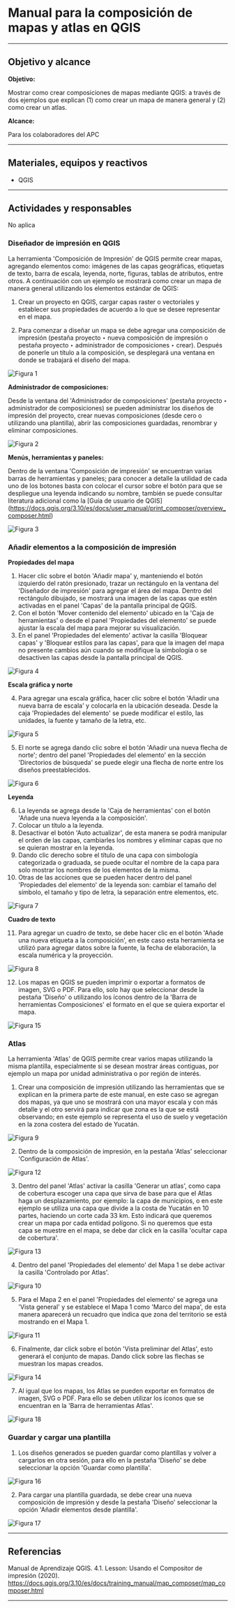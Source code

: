 # Manual para la composición de mapas y atlas en QGIS 

* * *

## Objetivo y alcance

**Objetivo:** 

Mostrar como crear composiciones de mapas mediante QGIS: a través de dos ejemplos que explican (1) como crear un mapa de manera general y (2) como crear un atlas.

**Alcance:** 

Para los colaboradores del APC

* * *

## Materiales, equipos y reactivos

- QGIS 

* * *

## Actividades y responsables

No aplica

### Diseñador de impresión en QGIS

La herramienta 'Composición de Impresión' de QGIS permite crear mapas, agregando elementos como: imágenes de las capas geográficas, etiquetas de texto, barra de escala, leyenda, norte, figuras, tablas de atributos, entre otros. A continuación con un ejemplo se mostrará como crear un mapa de manera general utilizando los elementos estándar de QGIS:

1.	Crear un proyecto en QGIS, cargar capas raster o vectoriales y establecer sus propiedades de acuerdo a lo que se desee representar en el mapa.

2.	Para comenzar a diseñar un mapa se debe agregar una composición de impresión (pestaña proyecto ‣ nueva composición de impresión o pestaña proyecto ‣ administrador de composiciones ‣ crear). Después de ponerle un título a la composición, se desplegará una ventana en donde se trabajará el diseño del mapa.

![Figura 1](imagen1.PNG)

**Administrador de composiciones:**

Desde la ventana del 'Administrador de composiciones' (pestaña proyecto ‣ administrador de composiciones) se pueden administrar los diseños de impresión del proyecto, crear nuevas composiciones (desde cero o utilizando una plantilla), abrir las composiciones guardadas, renombrar y eliminar composiciones. 

![Figura 2](imagen2.PNG)

**Menús, herramientas y paneles:**

Dentro de la ventana 'Composición de impresión' se encuentran varias barras de herramientas y paneles; para conocer a detalle la utilidad de cada uno de los botones basta con colocar el cursor sobre el botón para que se despliegue una leyenda indicando su nombre, también se puede consultar literatura adicional como la [Guía de usuario de QGIS] (https://docs.qgis.org/3.10/es/docs/user_manual/print_composer/overview_composer.html)

![Figura 3](imagen3.PNG)


### Añadir elementos a la composición de impresión

**Propiedades del mapa**

1.	Hacer clic sobre el botón 'Añadir mapa' y, manteniendo el botón izquierdo del ratón presionado, trazar un rectángulo en la ventana del 'Diseñador de impresión' para agregar el área del mapa. Dentro del rectángulo dibujado, se mostrará una imagen de las capas que estén activadas en el panel 'Capas' de la pantalla principal de QGIS.
2.	Con el botón 'Mover contenido del elemento' ubicado en la 'Caja de herramientas' o desde el panel 'Propiedades del elemento' se puede ajustar la escala del mapa para mejorar su visualización.
3.	En el panel 'Propiedades del elemento' activar la casilla 'Bloquear capas' y 'Bloquear estilos para las capas', para que la imagen del mapa no presente cambios aún cuando se modifique la simbología o se desactiven las capas desde la pantalla principal de QGIS.

![Figura 4](imagen4.PNG)

**Escala gráfica y norte**

4.	Para agregar una escala gráfica, hacer clic sobre el botón 'Añadir una nueva barra de escala' y colocarla en la ubicación deseada. Desde la caja 'Propiedades del elemento' se puede modificar el estilo, las unidades, la fuente y tamaño de la letra, etc.

![Figura 5](imagen5.PNG)

5.	El norte se agrega dando clic sobre el botón 'Añadir una nueva flecha de norte'; dentro del panel 'Propiedades del elemento' en la sección 'Directorios de búsqueda' se puede elegir una flecha de norte entre los diseños preestablecidos.

![Figura 6](imagen6.png)

**Leyenda**

6.	La leyenda se agrega desde la 'Caja de herramientas' con el botón 'Añade una nueva leyenda a la composición'.
7.	Colocar un título a la leyenda.
8.	Desactivar el botón 'Auto actualizar', de esta manera se podrá manipular el orden de las capas, cambiarles los nombres y eliminar capas que no se quieran mostrar en la leyenda.
9.	Dando clic derecho sobre el título de una capa con simbología categorizada o graduada, se puede ocultar el nombre de la capa para solo mostrar los nombres de los elementos de la misma.
10.	Otras de las acciones que se pueden hacer dentro del panel 'Propiedades del elemento' de la leyenda son: cambiar el tamaño del símbolo, el tamaño y tipo de letra, la separación entre elementos, etc.

![Figura 7](imagen7.png)

**Cuadro de texto**

11.	Para agregar un cuadro de texto, se debe hacer clic en el botón 'Añade una nueva etiqueta a la composición', en este caso esta herramienta se utilizó para agregar datos sobre la fuente, la fecha de elaboración, la escala numérica y la proyección.

![Figura 8](imagen8.png)

12. Los mapas en QGIS se pueden imprimir o exportar a formatos de imagen, SVG o PDF. Para ello, solo hay que seleccionar desde la pestaña 'Diseño' o utilizando los íconos dentro de la 'Barra de herramientas Composiciones' el formato en el que se quiera exportar el mapa. 

![Figura 15](imagen15.png)

### Atlas

La herramienta 'Atlas' de QGIS permite crear varios mapas utilizando la misma plantilla, especialmente si se desean mostrar áreas contiguas, por ejemplo un mapa por unidad administrativa o por región de interés. 

1. Crear una composición de impresión utilizando las herramientas que se explican en la primera parte de este manual, en este caso se agregan dos mapas, ya que uno se mostrará con una mayor escala y con más detalle y el otro servirá para indicar que zona es la que se está observando; en este ejemplo se representa el uso de suelo y vegetación en la zona costera del estado de Yucatán.

![Figura 9](imagen9.png)

2. Dentro de la composición de impresión, en la pestaña 'Atlas' seleccionar 'Configuración de Atlas'. 

![Figura 12](imagen12.png)

3. Dentro del panel 'Atlas' activar la casilla 'Generar un atlas', como capa de cobertura escoger una capa que sirva de base para que el Atlas haga un desplazamiento, por ejemplo: la capa de municipios, o en este ejemplo se utiliza una capa que divide a la costa de Yucatán en 10 partes, haciendo un corte cada 33 km. Esto indicará que queremos crear un mapa por cada entidad polígono. Si no queremos que esta capa se muestre en el mapa, se debe dar click en la casilla 'ocultar capa de cobertura'.

![Figura 13](imagen13.PNG)

4. Dentro del panel 'Propiedades del elemento' del Mapa 1 se debe activar la casilla 'Controlado por Atlas'.

![Figura 10](imagen10.png)

5. Para el Mapa 2 en el panel 'Propiedades del elemento' se agrega una 'Vista general' y se establece el Mapa 1 como 'Marco del mapa', de esta manera aparecerá un recuadro que indica que zona del territorio se está mostrando en el Mapa 1. 

![Figura 11](imagen11.png)

6. Finalmente, dar click sobre el botón 'Vista preliminar del Atlas', esto generará el conjunto de mapas. Dando click sobre las flechas se muestran los mapas creados.

![Figura 14](imagen14.png)

7. Al igual que los mapas, los Atlas se pueden exportar en formatos de imagen, SVG o PDF. Para ello se deben utilizar los íconos que se encuentran en la 'Barra de herramientas Atlas'.

![Figura 18](imagen18.PNG)

### Guardar y cargar una plantilla

1. Los diseños generados se pueden guardar como plantillas y volver a cargarlos en otra sesión, para ello en la pestaña 'Diseño' se debe seleccionar la opción 'Guardar como plantilla'. 

![Figura 16](imagen16.png)

2. Para cargar una plantilla guardada, se debe crear una nueva composición de impresión y desde la pestaña 'Diseño' seleccionar la opción 'Añadir elementos desde plantilla'. 

![Figura 17](imagen17.png)

* * *

## Referencias

Manual de Aprendizaje QGIS. 4.1. Lesson: Usando el Compositor de impresión (2020). https://docs.qgis.org/3.10/es/docs/training_manual/map_composer/map_composer.html

* * *
